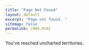 ```yaml
---
title: "Page Not Found"
layout: default
excerpt: "Page not found. "
sitemap: false
permalink: /404.html
---
```


You've reached uncharted territories. 

